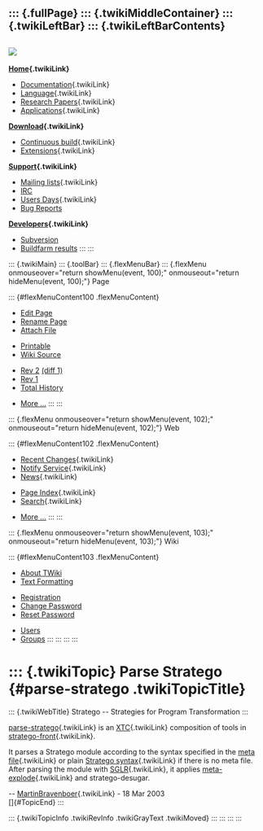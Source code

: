 ::: {.fullPage}
::: {.twikiMiddleContainer}
::: {.twikiLeftBar}
::: {.twikiLeftBarContents}
  ----------------------------------------------------------------------------------
  [![](../pub/Stratego/StrategoLogo/StrategoLogoTextlessWhite-100px.png)](WebHome)
  ----------------------------------------------------------------------------------

**[Home](WebHome){.twikiLink}**

-   [Documentation](StrategoDocumentation){.twikiLink}
-   [Language](StrategoLanguage){.twikiLink}
-   [Research Papers](StrategoPublications){.twikiLink}
-   [Applications](StrategoApplication){.twikiLink}

**[Download](StrategoDownload){.twikiLink}**

-   [Continuous build](ContinuousBuild){.twikiLink}
-   [Extensions](AdditionalPackageDownload){.twikiLink}

**[Support](StrategoSupport){.twikiLink}**

-   [Mailing lists](MailingList){.twikiLink}
-   [IRC](irc://irc.freenode.net/#stratego)
-   [Users Days](StrategoUsersDay){.twikiLink}
-   [Bug Reports](http://yellowgrass.org/project/StrategoXT)

**[Developers](StrategoDev){.twikiLink}**

-   [Subversion](https://svn.strategoxt.org/repos/StrategoXT/strategoxt/trunk)
-   [Buildfarm
    results](http://hydra.nixos.org/jobset/strategoxt/strategoxt-release/all)
:::
:::

::: {.twikiMain}
::: {.toolBar}
::: {.flexMenuBar}
::: {.flexMenu onmouseover="return showMenu(event, 100);" onmouseout="return hideMenu(event, 100);"}
Page

::: {#flexMenuContent100 .flexMenuContent}
-   [Edit
    Page](http://www.program-transformation.org/edit/Stratego/ParseStratego?t=1536825604)
-   [Rename
    Page](http://www.program-transformation.org/rename/Stratego/ParseStratego)
-   [Attach
    File](http://www.program-transformation.org/attach/Stratego/ParseStratego)

<!-- -->

-   [Printable](http://www.program-transformation.org/view/Stratego/ParseStratego?skin=print.pattern)
-   [Wiki
    Source](http://www.program-transformation.org/view/Stratego/ParseStratego?skin=text&raw=on&contenttype=text/plain)

<!-- -->

-   [Rev
    2](http://www.program-transformation.org/view/Stratego/ParseStratego?rev=1.2)
    [(diff 1)](http://www.program-transformation.org/rdiff/Stratego/ParseStratego?rev1=1.2&rev2=1.1)
-   [Rev
    1](http://www.program-transformation.org/view/Stratego/ParseStratego?rev=1.1)
-   [Total
    History](http://www.program-transformation.org/rdiff/Stratego/ParseStratego)

<!-- -->

-   [More
    \...](http://www.program-transformation.org/oops/Stratego/ParseStratego?template=oopsmore&param1=1.2&param2=1.2)
:::
:::

::: {.flexMenu onmouseover="return showMenu(event, 102);" onmouseout="return hideMenu(event, 102);"}
Web

::: {#flexMenuContent102 .flexMenuContent}
-   [Recent Changes](WebChanges){.twikiLink}
-   [Notify Service](WebNotify){.twikiLink}
-   [News](WebNews){.twikiLink}

<!-- -->

-   [Page Index](WebIndex){.twikiLink}
-   [Search](WebSearch){.twikiLink}

<!-- -->

-   [More
    \...](http://www.program-transformation.org/oops/Stratego/ParseStratego?template=oopsmore&param1=1.2&param2=1.2)
:::
:::

::: {.flexMenu onmouseover="return showMenu(event, 103);" onmouseout="return hideMenu(event, 103);"}
Wiki

::: {#flexMenuContent103 .flexMenuContent}
-   [About
    TWiki](http://www.program-transformation.org/view/TWiki/WebHome)
-   [Text
    Formatting](http://www.program-transformation.org/view/TWiki/TextFormattingRules)

<!-- -->

-   [Registration](http://www.program-transformation.org/view/TWiki/TWikiRegistration)
-   [Change
    Password](http://www.program-transformation.org/view/TWiki/ChangePassword)
-   [Reset
    Password](http://www.program-transformation.org/view/TWiki/ResetPassword)

<!-- -->

-   [Users](http://www.program-transformation.org/view/Main/TWikiUsers)
-   [Groups](http://www.program-transformation.org/view/Main/TWikiGroups)
:::
:::
:::
:::

::: {.twikiTopic}
Parse Stratego {#parse-stratego .twikiTopicTitle}
==============

::: {.twikiWebTitle}
Stratego \-- Strategies for Program Transformation
:::

[parse-stratego](ParseStratego){.twikiLink} is an [XTC](XTC){.twikiLink}
composition of tools in [stratego-front](StrategoFront){.twikiLink}.

It parses a Stratego module according to the syntax specified in the
[meta file](ModuleMetaFile){.twikiLink} or plain [Stratego
syntax](StrategoSyntax){.twikiLink} if there is no meta file. After
parsing the module with [SGLR](SGLR){.twikiLink}, it applies
[meta-explode](MetaExplode){.twikiLink} and stratego-desugar.

\-- [MartinBravenboer](../Main/MartinBravenboer){.twikiLink} - 18 Mar
2003\
[]{#TopicEnd}
:::

::: {.twikiTopicInfo .twikiRevInfo .twikiGrayText .twikiMoved}
:::
:::
:::
:::
